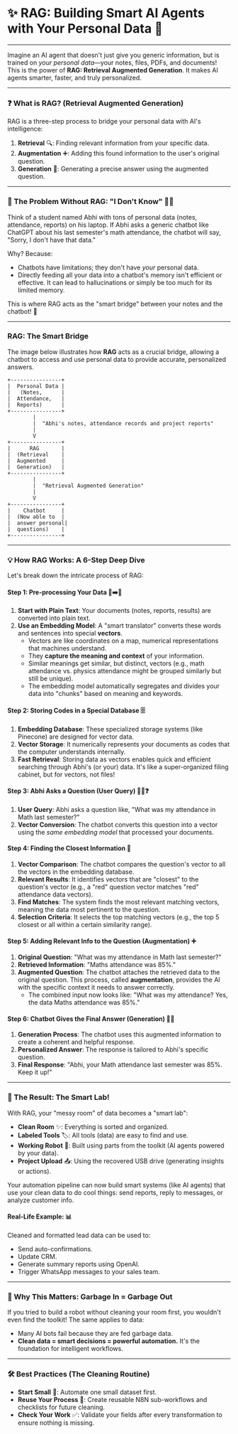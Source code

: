 # ✨ RAG: Building Smart AI Agents with Your Personal Data 🧠

-----

Imagine an AI agent that doesn't just give you generic information, but is trained on *your personal data*—your notes, files, PDFs, and documents\! This is the power of **RAG: Retrieval Augmented Generation**. It makes AI agents smarter, faster, and truly personalized.

-----

### ❓ What is RAG? (Retrieval Augmented Generation)

RAG is a three-step process to bridge your personal data with AI's intelligence:

1.  **Retrieval** 🔍: Finding relevant information from your specific data.
2.  **Augmentation** ➕: Adding this found information to the user's original question.
3.  **Generation** 💬: Generating a precise answer using the augmented question.

-----

### 🚫 The Problem Without RAG: "I Don't Know" 🤷‍♀️

Think of a student named Abhi with tons of personal data (notes, attendance, reports) on his laptop. If Abhi asks a generic chatbot like ChatGPT about his last semester's math attendance, the chatbot will say, "Sorry, I don't have that data."

Why? Because:

  - Chatbots have limitations; they don't have *your* personal data.
  - Directly feeding all your data into a chatbot's memory isn't efficient or effective. It can lead to hallucinations or simply be too much for its limited memory.

This is where RAG acts as the "smart bridge" between your notes and the chatbot\! 🌉

-----


### **RAG: The Smart Bridge**

The image below illustrates how **RAG** acts as a crucial bridge, allowing a chatbot to access and use personal data to provide accurate, personalized answers.

```
+----------------+
|  Personal Data |
|   (Notes,      |
|  Attendance,   |
|  Reports)      |
+----------------+
        |
        |  "Abhi's notes, attendance records and project reports"
        |
        V
+----------------+
|      RAG       |
|  (Retrieval    |
|  Augmented     |
|  Generation)   |
+----------------+
        |
        |  "Retrieval Augmented Generation"
        |
        V
+----------------+
|    Chatbot     |
|  (Now able to  |
|  answer personal|
|  questions)    |
+----------------+
```

---

### 💡 How RAG Works: A 6-Step Deep Dive

Let's break down the intricate process of RAG:

#### **Step 1: Pre-processing Your Data** 📝➡️🔢

1.  **Start with Plain Text**: Your documents (notes, reports, results) are converted into plain text.
2.  **Use an Embedding Model**: A "smart translator" converts these words and sentences into special **vectors**.
      - Vectors are like coordinates on a map, numerical representations that machines understand.
      - They **capture the meaning and context** of your information.
      - Similar meanings get similar, but distinct, vectors (e.g., math attendance vs. physics attendance might be grouped similarly but still be unique).
      - The embedding model automatically segregates and divides your data into "chunks" based on meaning and keywords.

#### **Step 2: Storing Codes in a Special Database** 🗄️

1.  **Embedding Database**: These specialized storage systems (like Pinecone) are designed for vector data.
2.  **Vector Storage**: It numerically represents your documents as codes that the computer understands internally.
3.  **Fast Retrieval**: Storing data as vectors enables quick and efficient searching through Abhi's (or your) data. It's like a super-organized filing cabinet, but for vectors, not files\!

#### **Step 3: Abhi Asks a Question (User Query)** 🙋‍♂️❓

1.  **User Query**: Abhi asks a question like, "What was my attendance in Math last semester?"
2.  **Vector Conversion**: The chatbot converts this question into a vector using the *same embedding model* that processed your documents.

#### **Step 4: Finding the Closest Information** 🎯

1.  **Vector Comparison**: The chatbot compares the question's vector to all the vectors in the embedding database.
2.  **Relevant Results**: It identifies vectors that are "closest" to the question's vector (e.g., a "red" question vector matches "red" attendance data vectors).
3.  **Find Matches**: The system finds the most relevant matching vectors, meaning the data most pertinent to the question.
4.  **Selection Criteria**: It selects the top matching vectors (e.g., the top 5 closest or all within a certain similarity range).

#### **Step 5: Adding Relevant Info to the Question (Augmentation)** ➕

1.  **Original Question**: "What was my attendance in Math last semester?"
2.  **Retrieved Information**: "Maths attendance was 85%."
3.  **Augmented Question**: The chatbot attaches the retrieved data to the original question. This process, called **augmentation**, provides the AI with the specific context it needs to answer correctly.
      - The combined input now looks like: "What was my attendance? Yes, the data Maths attendance was 85%."

#### **Step 6: Chatbot Gives the Final Answer (Generation)** 💬✅

1.  **Generation Process**: The chatbot uses this augmented information to create a coherent and helpful response.
2.  **Personalized Answer**: The response is tailored to Abhi's specific question.
3.  **Final Response**: "Abhi, your Math attendance last semester was 85%. Keep it up\!"

-----

### 🚀 The Result: The Smart Lab\!

With RAG, your "messy room" of data becomes a "smart lab":

  - **Clean Room** ✨: Everything is sorted and organized.
  - **Labeled Tools** 🏷️: All tools (data) are easy to find and use.
  - **Working Robot** 🤖: Built using parts from the toolkit (AI agents powered by your data).
  - **Project Upload** 📤: Using the recovered USB drive (generating insights or actions).

Your automation pipeline can now build smart systems (like AI agents) that use your clean data to do cool things: send reports, reply to messages, or analyze customer info.

#### **Real-Life Example:** 📊

Cleaned and formatted lead data can be used to:

  - Send auto-confirmations.
  - Update CRM.
  - Generate summary reports using OpenAI.
  - Trigger WhatsApp messages to your sales team.

-----

### 🤔 Why This Matters: Garbage In = Garbage Out

If you tried to build a robot without cleaning your room first, you wouldn't even find the toolkit\! The same applies to data:

  - Many AI bots fail because they are fed garbage data.
  - **Clean data = smart decisions = powerful automation.** It's the foundation for intelligent workflows.

-----

### 🛠️ Best Practices (The Cleaning Routine)

  - **Start Small** 🌱: Automate one small dataset first.
  - **Reuse Your Process** 🔄: Create reusable N8N sub-workflows and checklists for future cleaning.
  - **Check Your Work** ✅: Validate your fields after every transformation to ensure nothing is missing.

